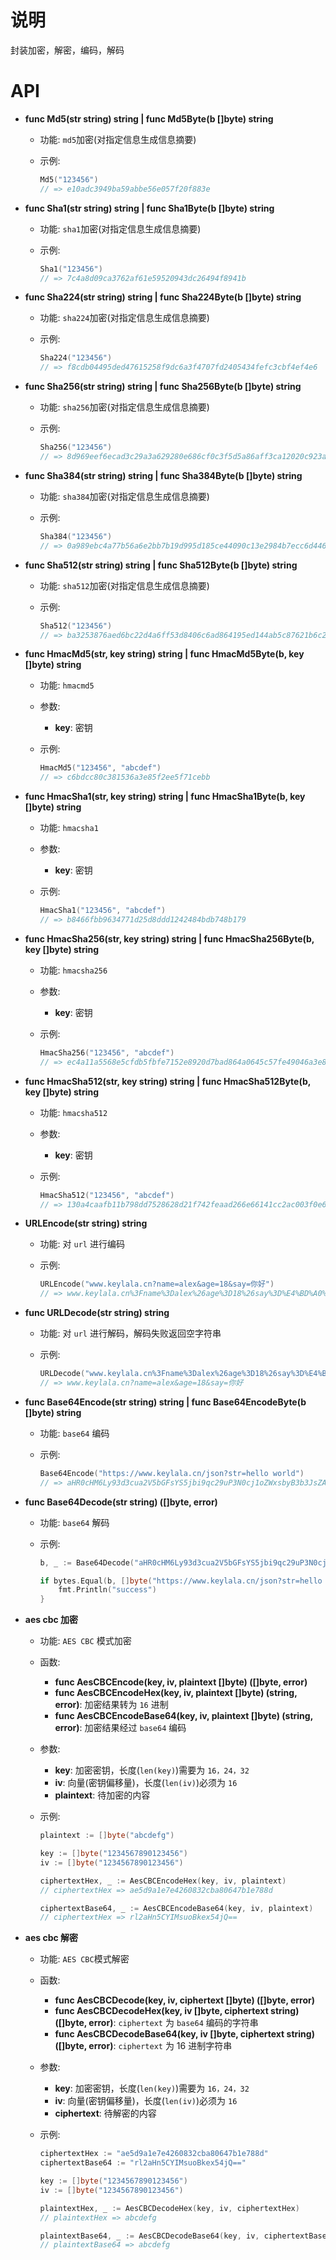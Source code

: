 # 说明

封装加密，解密，编码，解码

# API

- **func Md5(str string) string | func Md5Byte(b []byte) string**

  - 功能: `md5`加密(对指定信息生成信息摘要)
  - 示例:

    ```go
    Md5("123456")
    // => e10adc3949ba59abbe56e057f20f883e
    ```

- **func Sha1(str string) string | func Sha1Byte(b []byte) string**

  - 功能: `sha1`加密(对指定信息生成信息摘要)
  - 示例:

    ```go
    Sha1("123456")
    // => 7c4a8d09ca3762af61e59520943dc26494f8941b
    ```

- **func Sha224(str string) string | func Sha224Byte(b []byte) string**

  - 功能: `sha224`加密(对指定信息生成信息摘要)
  - 示例:

    ```go
    Sha224("123456")
    // => f8cdb04495ded47615258f9dc6a3f4707fd2405434fefc3cbf4ef4e6
    ```

- **func Sha256(str string) string | func Sha256Byte(b []byte) string**

  - 功能: `sha256`加密(对指定信息生成信息摘要)
  - 示例:

    ```go
    Sha256("123456")
    // => 8d969eef6ecad3c29a3a629280e686cf0c3f5d5a86aff3ca12020c923adc6c92
    ```

* **func Sha384(str string) string | func Sha384Byte(b []byte) string**

  - 功能: `sha384`加密(对指定信息生成信息摘要)
  - 示例:

    ```go
    Sha384("123456")
    // => 0a989ebc4a77b56a6e2bb7b19d995d185ce44090c13e2984b7ecc6d446d4b61ea9991b76a4c2f04b1b4d244841449454
    ```

- **func Sha512(str string) string | func Sha512Byte(b []byte) string**

  - 功能: `sha512`加密(对指定信息生成信息摘要)
  - 示例:

    ```go
    Sha512("123456")
    // => ba3253876aed6bc22d4a6ff53d8406c6ad864195ed144ab5c87621b6c233b548baeae6956df346ec8c17f5ea10f35ee3cbc514797ed7ddd3145464e2a0bab413
    ```

- **func HmacMd5(str, key string) string | func HmacMd5Byte(b, key []byte) string**

  - 功能: `hmacmd5`
  - 参数:
    - **key**: 密钥
  - 示例:

    ```go
    HmacMd5("123456", "abcdef")
    // => c6bdcc80c381536a3e85f2ee5f71cebb
    ```

- **func HmacSha1(str, key string) string | func HmacSha1Byte(b, key []byte) string**

  - 功能: `hmacsha1`
  - 参数:
    - **key**: 密钥
  - 示例:

    ```go
    HmacSha1("123456", "abcdef")
    // => b8466fbb9634771d25d8ddd1242484bdb748b179
    ```

- **func HmacSha256(str, key string) string | func HmacSha256Byte(b, key []byte) string**

  - 功能: `hmacsha256`
  - 参数:
    - **key**: 密钥
  - 示例:

    ```go
    HmacSha256("123456", "abcdef")
    // => ec4a11a5568e5cfdb5fbfe7152e8920d7bad864a0645c57fe49046a3e81ec91d
    ```

- **func HmacSha512(str, key string) string | func HmacSha512Byte(b, key []byte) string**

  - 功能: `hmacsha512`
  - 参数:
    - **key**: 密钥
  - 示例:

    ```go
    HmacSha512("123456", "abcdef")
    // => 130a4caafb11b798dd7528628d21f742feaad266e66141cc2ac003f0e6437cb5749245af8a3018d354e4b55e14703a5966808438afe4aae516d2824b014b5902
    ```

- **URLEncode(str string) string**

  - 功能: 对 `url` 进行编码
  - 示例:

    ```go
    URLEncode("www.keylala.cn?name=alex&age=18&say=你好")
    // => www.keylala.cn%3Fname%3Dalex%26age%3D18%26say%3D%E4%BD%A0%E5%A5%BD
    ```

- **func URLDecode(str string) string**

  - 功能: 对 `url` 进行解码，解码失败返回空字符串
  - 示例:

    ```go
    URLDecode("www.keylala.cn%3Fname%3Dalex%26age%3D18%26say%3D%E4%BD%A0%E5%A5%BD")
    // => www.keylala.cn?name=alex&age=18&say=你好
    ```

- **func Base64Encode(str string) string | func Base64EncodeByte(b []byte) string**

  - 功能: `base64` 编码
  - 示例:

    ```go
    Base64Encode("https://www.keylala.cn/json?str=hello world")
    // => aHR0cHM6Ly93d3cua2V5bGFsYS5jbi9qc29uP3N0cj1oZWxsbyB3b3JsZA==
    ```

- **func Base64Decode(str string) ([]byte, error)**

  - 功能: `base64` 解码
  - 示例:

    ```go
    b, _ := Base64Decode("aHR0cHM6Ly93d3cua2V5bGFsYS5jbi9qc29uP3N0cj1oZWxsbyB3b3JsZA==")

    if bytes.Equal(b, []byte("https://www.keylala.cn/json?str=hello world")) {
        fmt.Println("success")
    }
    ```

- **aes cbc 加密**

  - 功能: `AES CBC` 模式加密
  - 函数:
    - **func AesCBCEncode(key, iv, plaintext []byte) ([]byte, error)**
    - **func AesCBCEncodeHex(key, iv, plaintext []byte) (string, error)**: 加密结果转为 `16` 进制
    - **func AesCBCEncodeBase64(key, iv, plaintext []byte) (string, error)**: 加密结果经过 `base64` 编码
  - 参数:
    - **key**: 加密密钥，长度(`len(key)`)需要为 `16，24，32`
    - **iv**: 向量(密钥偏移量)，长度(`len(iv)`)必须为 `16`
    - **plaintext**: 待加密的内容
  - 示例:

    ```go
    plaintext := []byte("abcdefg")

    key := []byte("1234567890123456")
    iv := []byte("1234567890123456")

    ciphertextHex, _ := AesCBCEncodeHex(key, iv, plaintext)
    // ciphertextHex => ae5d9a1e7e4260832cba80647b1e788d

    ciphertextBase64, _ := AesCBCEncodeBase64(key, iv, plaintext)
    // ciphertextHex => rl2aHn5CYIMsuoBkex54jQ==
    ```

- **aes cbc 解密**

  - 功能: `AES CBC`模式解密
  - 函数:
    - **func AesCBCDecode(key, iv, ciphertext []byte) ([]byte, error)**
    - **func AesCBCDecodeHex(key, iv []byte, ciphertext string) ([]byte, error)**: `ciphertext` 为 `base64` 编码的字符串
    - **func AesCBCDecodeBase64(key, iv []byte, ciphertext string) ([]byte, error)**: `ciphertext` 为 16 进制字符串
  - 参数:
    - **key**: 加密密钥，长度(`len(key)`)需要为 `16，24，32`
    - **iv**: 向量(密钥偏移量)，长度(`len(iv)`)必须为 `16`
    - **ciphertext**: 待解密的内容
  - 示例:

    ```go
    ciphertextHex := "ae5d9a1e7e4260832cba80647b1e788d"
    ciphertextBase64 := "rl2aHn5CYIMsuoBkex54jQ=="

    key := []byte("1234567890123456")
    iv := []byte("1234567890123456")

    plaintextHex, _ := AesCBCDecodeHex(key, iv, ciphertextHex)
    // plaintextHex => abcdefg

    plaintextBase64, _ := AesCBCDecodeBase64(key, iv, ciphertextBase64)
    // plaintextBase64 => abcdefg
    ```
